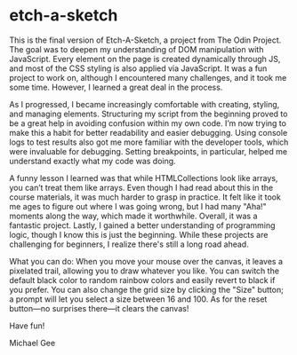# etch-a-sketch
This is the final version of Etch-A-Sketch, a project from The Odin Project. The goal was to deepen my understanding of DOM manipulation with JavaScript. Every element on the page is created dynamically through JS, and most of the CSS styling is also applied via JavaScript. It was a fun project to work on, although I encountered many challenges, and it took me some time. However, I learned a great deal in the process.

As I progressed, I became increasingly comfortable with creating, styling, and managing elements. Structuring my script from the beginning proved to be a great help in avoiding confusion within my own code. I’m now trying to make this a habit for better readability and easier debugging. Using console logs to test results also got me more familiar with the developer tools, which were invaluable for debugging. Setting breakpoints, in particular, helped me understand exactly what my code was doing.

A funny lesson I learned was that while HTMLCollections look like arrays, you can’t treat them like arrays. Even though I had read about this in the course materials, it was much harder to grasp in practice. It felt like it took me ages to figure out where I was going wrong, but I had many "Aha!" moments along the way, which made it worthwhile. Overall, it was a fantastic project. Lastly, I gained a better understanding of programming logic, though I know this is just the beginning. While these projects are challenging for beginners, I realize there's still a long road ahead.

What you can do:
When you move your mouse over the canvas, it leaves a pixelated trail, allowing you to draw whatever you like. You can switch the default black color to random rainbow colors and easily revert to black if you prefer. You can also change the grid size by clicking the "Size" button; a prompt will let you select a size between 16 and 100. As for the reset button—no surprises there—it clears the canvas!

Have fun!

Michael Gee
